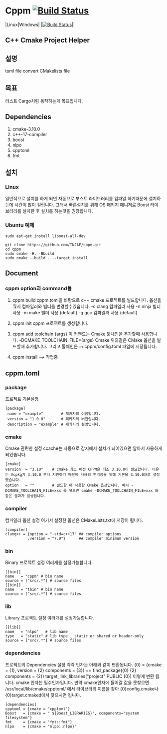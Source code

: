 Cppm [![Build Status](https://travis-ci.com/injae/cppm.svg?branch=master)](https://travis-ci.com/injae/cppm)
========
|Linux|Windows|
|[![Build Status](https://travis-ci.com/injae/cppm.svg?branch=master)](https://travis-ci.com/injae/cppm)||

 C++ Cmake Project Helper
-------------------------------------
## 설명
toml file convert CMakelists file

## 목표
러스트 Cargo처럼 동작하는게 목표입니다.

## Dependencies
1. cmake-3.10.0
2. c++-17-compiler
3. boost
4. nlpo
5. cpptoml
6. fmt

## 설치
### Linux
일반적으로 설치를 하게 되면 자동으로 부스트 라이브러리를 컴파일 하기때문에
설치하는데 시간이 많이 걸립니다. 그래서 빠른설치를 위해 OS 패키지 매니저로
Boost 라이브러리를 설치한 후 설치를 하는것을 권장합니다.
### Ubuntu 예제
```
sudo apt-get install liboost-all-dev
```

```
git clone https://github.com/INJAE/cppm.git
cd cppm
sudo cmake -H. -Bbuild
sudo cmake --build . --target install
```


## Document
### cppm option과 command들
1. cppm build
cppm.toml을 바탕으로 c++ cmake 프로젝트를 빌드합니다.
옵션을 줘서 컴파일러와 빌더를 변경할수있습니다.
-c clang 컴파일러 사용
-n ninja 빌더 사용
-m make 빌더 사용 (default)
-g gcc 컴파일러 사용 (default)

2. cppm init
cppm 프로젝트를 생성합니다.

3. cppm add toolchain {args}
이 커맨드는 Cmake 툴체인을 추가할때 사용합니다.
-DCMAKE_TOOLCHAIN_FILE={args}
Cmake 위와같은 CMake 옵션을 빌드할때 추가합니다.
그리고 툴체인은 ~/.cppm/config.toml 파일에 저장됩니다.

4. cppm install --> 작업중

## cppm.toml
### package
프로젝트 기본설정
```
[package]
 name = "example"        # 패키지의 이름입니다.
 version = "1.0.0"       # 패키지의 버전입니다.
 description = "example" # 패키지의 설명입니다.
 ```

### cmake
Cmake 관련한 설정
ccache는 자동으로 감지해서 설치가 되어있으면 알아서 사용하게 되있습니다.
```
[cmake]
version  = "3.10"    # cmake 최소 버전 CPPM은 최소 3.10.0이 필요합니다. 이유는 Vcpkg가 3.10.0 부터 지원하기 때문에 사용의 편리함을 위해 기본을 3.10.0으로 설정했습니다.
option   = ""        # 빌드할 때 사용할 CMake 옵션입니다. 예시 -DCMAKE_TOOLCHAIN_FILE=xxx 를 넣으면 cmake -DCMAKE_TOOLCHAIN_FILE=xxx 와 같은 결과가 발생됩니다.
```

### compiler
컴파일러 옵션 설정
여기서 설정한 옵션은 CMakeLists.txt에 저장이 됩니다.
```
[compiler]
clang++ = {option = "-std=c++17" ## compiler options
          ,version = "7.0"}      ## compiler minimum version
```
### bin
Binary 프로젝트 설정
여러개를 설정가능합니다.
```
[[bin]]
name   = "cppm" # bin name
source = ["src/.*"] # source files
[[bin]]
name   = "tbin" # bin name
source = ["src/.*"] # source files
```

### lib
Library 프로젝트 설정
여러개를 설정가능합니다.
```
[[lib]]
name   = "nlpo"   # lib name
type   = "static" # lib type , static or shared or header-only
source = ["src/.*"] # source files 
```
### dependencies
프로젝트의 Dependencies 설정
각각 인자는 아래와 같이 변환됩니다.
{0} = {cmake = {1}, version = {2} components = {3}} == find_package({0} {2} components = {2})
target_link_libraries("project" PUBLIC {0})
이렇게 변환 됩니다.
cmake 인자는 필수인자입니다.
만약 cmake인자에 들어갈 값을 못찾으면
/usr/local/lib/cmake/cpptoml/ 에서 라이브러리 이름을 찾아 
{0}config.cmake나 {0}target.cmaked에서 찾으시면 됩니다.
```
[dependencies]
cpptoml = {cmake = "cpptoml"}
Boost   = {cmake = " ${Boost_LIBRARIES}", components="system filesystem"}
fmt     = {cmake = "fmt::fmt"}
nlpo    = {cmake = "nlpo::nlpo}"
```
